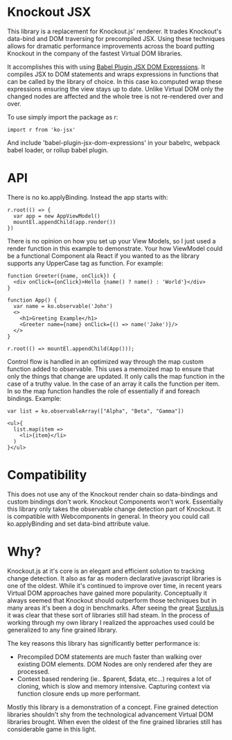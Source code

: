 # Knockout JSX

This library is a replacement for Knockout.js' renderer. It trades Knockout's data-bind and DOM traversing for precompiled JSX. Using these techniques allows for dramatic performance improvements across the board putting Knockout in the company of the fastest Virtual DOM libraries.

It accomplishes this with using [Babel Plugin JSX DOM Expressions](https://github.com/ryansolid/babel-plugin-jsx-dom-expressions). It compiles JSX to DOM statements and wraps expressions in functions that can be called by the library of choice. In this case ko.computed wrap these expressions ensuring the view stays up to date. Unlike Virtual DOM only the changed nodes are affected and the whole tree is not re-rendered over and over.

To use simply import the package as r:

    import r from 'ko-jsx'

And include 'babel-plugin-jsx-dom-expressions' in your babelrc, webpack babel loader, or rollup babel plugin.

# API

There is no ko.applyBinding. Instead the app starts with:

    r.root(() => {
      var app = new AppViewModel()
      mountEl.appendChild(app.render())
    })

There is no opinion on how you set up your View Models, so I just used a render function in this example to demonstrate. Your how ViewModel could be a functional Component ala React if you wanted to as the library supports any UpperCase tag as function. For example:

    function Greeter({name, onClick}) {
      <div onClick={onClick}>Hello {name() ? name() : 'World'}</div>
    }

    function App() {
      var name = ko.observable('John')
      <>
        <h1>Greeting Example</h1>
        <Greeter name={name} onClick={() => name('Jake')}/>
      </>
    }

    r.root(() => mountEl.appendChild(App()));

Control flow is handled in an optimized way through the map custom function added to observable. This uses a memoized map to ensure that only the things that change are updated. It only calls the map function in the case of a truthy value. In the case of an array it calls the function per item. In so the map function handles the role of essentially if and foreach bindings. Example:

    var list = ko.observableArray(["Alpha", "Beta", "Gamma"])

    <ul>{
      list.map(item =>
        <li>{item}</li>
      )
    }</ul>

# Compatibility

This does not use any of the Knockout render chain so data-bindings and custom bindings don't work. Knockout Components won't work. Essentially this library only takes the observable change detection part of Knockout. It is compatible with Webcomponents in general. In theory you could call ko.applyBinding and set data-bind attribute value.

# Why?

Knockout.js at it's core is an elegant and efficient solution to tracking change detection. It also as far as modern declarative javascript libraries is one of the oldest.  While it's continued to improve over time, in recent years Virtual DOM approaches have gained more popularity. Conceptually it always seemed that Knockout should outperform those techniques but in many areas it's been a dog in benchmarks.  After seeing the great [Surplus.js](https://github.com/adamhaile/surplus) it was clear that these sort of libraries still had steam. In the process of working through my own library I realized the approaches used could be generalized to any fine grained library.

The key reasons this library has significantly better performance is:
* Precompiled DOM statements are much faster than walking over existing DOM elements. DOM Nodes are only rendered afer they are processed.
* Context based rendering (ie.. $parent, $data, etc...) requires a lot of cloning, which is slow and memory intensive. Capturing context via function closure ends up more performant.

Mostly this library is a demonstration of a concept. Fine grained detection libraries shouldn't shy from the technological advancement Virtual DOM libraries brought. When even the oldest of the fine grained libraries still has considerable game in this light.